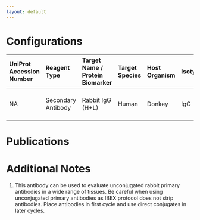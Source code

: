 ```yaml
---
layout: default
---
```


# Configurations

| UniProt Accession Number   | Reagent Type       | Target Name / Protein Biomarker   | Target Species   | Host Organism   | Isotype   | Clonality   | Vendor                   | Catalog Number   | Conjugate   | RRID       | Availability   | Method        | Tissue Preservation               | Target Tissue   | Tissue State   | Detergent         | Antigen Retrieval Conditions   | Dye Inactivation Conditions   | Recommend   | Agree               | Disagree   | Contributor         | Notes       |
|:---------------------------|:-------------------|:----------------------------------|:-----------------|:----------------|:----------|:------------|:-------------------------|:-----------------|:------------|:-----------|:---------------|:--------------|:----------------------------------|:----------------|:---------------|:------------------|:-------------------------------|:------------------------------|:------------|:--------------------|:-----------|:--------------------|:------------|
| NA                         | Secondary Antibody | Rabbit IgG (H+L)                  | Human            | Donkey          | IgG       | Polyclonal  | Thermo Fisher Scientific | A-11374          | AF790       | AB_2534145 | Stock          | IBEX2D Manual | 1:4 Cytofix/Cytoperm Fixed Frozen | Lymph Node      | NA             | 0.3% Triton-X-100 | NA                             | 1 mg/ml LiBH4 15 minutes      | Yes         | [0000-0003-4379-8967](https://orcid.org/0000-0003-4379-8967) | NA         | [0000-0003-4379-8967](https://orcid.org/0000-0003-4379-8967) | [1](#notes) |

# Publications



# Additional Notes

<a name="notes"></a>
1. This antibody can be used to evaluate unconjugated rabbit primary antibodies in a wide range of tissues. Be careful when using unconjugated primary antibodies as IBEX protocol does not strip antibodies. Place antibodies in first cycle and use direct conjugates in later cycles.
